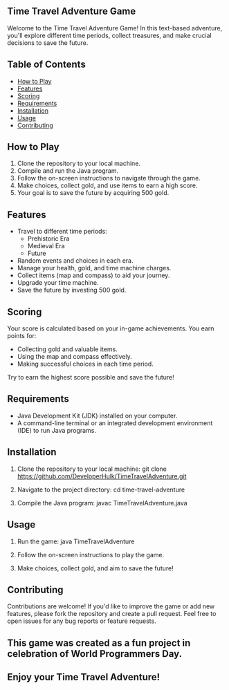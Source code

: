 ## Time Travel Adventure Game

Welcome to the Time Travel Adventure Game! In this text-based adventure, you'll explore different time periods, collect treasures, and make crucial decisions to save the future.

## Table of Contents

- [How to Play](#how-to-play)
- [Features](#features)
- [Scoring](#scoring)
- [Requirements](#requirements)
- [Installation](#installation)
- [Usage](#usage)
- [Contributing](#contributing)

## How to Play

1. Clone the repository to your local machine.
2. Compile and run the Java program.
3. Follow the on-screen instructions to navigate through the game.
4. Make choices, collect gold, and use items to earn a high score.
5. Your goal is to save the future by acquiring 500 gold.

## Features

- Travel to different time periods:
  - Prehistoric Era
  - Medieval Era
  - Future
- Random events and choices in each era.
- Manage your health, gold, and time machine charges.
- Collect items (map and compass) to aid your journey.
- Upgrade your time machine.
- Save the future by investing 500 gold.

## Scoring

Your score is calculated based on your in-game achievements. You earn points for:

- Collecting gold and valuable items.
- Using the map and compass effectively.
- Making successful choices in each time period.

Try to earn the highest score possible and save the future!

## Requirements

- Java Development Kit (JDK) installed on your computer.
- A command-line terminal or an integrated development environment (IDE) to run Java programs.

## Installation

1. Clone the repository to your local machine:  git clone https://github.com/DeveloperHulk/TimeTravelAdventure.git


2. Navigate to the project directory:
   cd time-travel-adventure
  

3. Compile the Java program:
   javac TimeTravelAdventure.java


## Usage

1. Run the game:
   java TimeTravelAdventure


2. Follow the on-screen instructions to play the game.

3. Make choices, collect gold, and aim to save the future!

## Contributing

Contributions are welcome! If you'd like to improve the game or add new features, please fork the repository and create a pull request. Feel free to open issues for any bug reports or feature requests.

## This game was created as a fun project in celebration of World Programmers Day.

## Enjoy your Time Travel Adventure!
